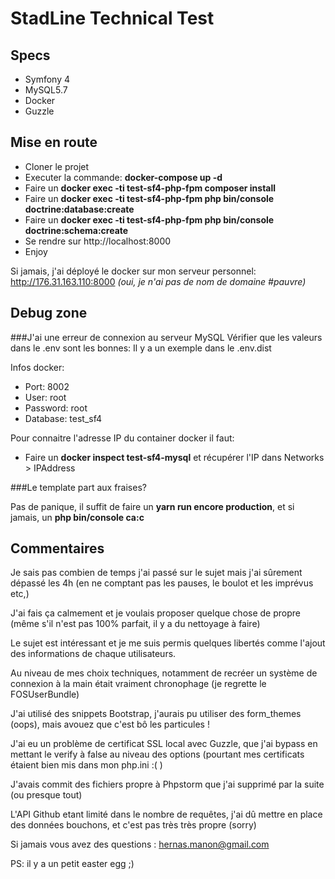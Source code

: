 # StadLine Technical Test

## Specs
* Symfony 4
* MySQL5.7
* Docker
* Guzzle

## Mise en route

* Cloner le projet
* Executer la commande: **docker-compose up -d**
* Faire un **docker exec -ti test-sf4-php-fpm composer install**
* Faire un **docker exec -ti test-sf4-php-fpm php bin/console doctrine:database:create**
* Faire un **docker exec -ti test-sf4-php-fpm php bin/console doctrine:schema:create**
* Se rendre sur http://localhost:8000
* Enjoy

Si jamais, j'ai déployé le docker sur mon serveur personnel: http://176.31.163.110:8000 *(oui, je n'ai pas de nom de domaine #pauvre)*

## Debug zone

###J'ai une erreur de connexion au serveur MySQL
Vérifier que les valeurs dans le .env sont les bonnes:
Il y a un exemple dans le .env.dist

Infos docker:
* Port: 8002
* User: root
* Password: root
* Database: test_sf4

Pour connaitre l'adresse IP du container docker il faut:
* Faire un **docker inspect test-sf4-mysql** et récupérer l'IP dans Networks > IPAddress
  

###Le template part aux fraises?

Pas de panique, il suffit de faire un **yarn run encore production**, et si jamais, un **php bin/console ca:c**

## Commentaires

Je sais pas combien de temps j'ai passé sur le sujet mais j'ai sûrement dépassé les 4h (en ne comptant pas les pauses, le boulot et les imprévus etc,)

J'ai fais ça calmement et je voulais proposer quelque chose de propre (même s'il n'est pas 100% parfait, il y a du nettoyage à faire)

Le sujet est intéressant et je me suis permis quelques libertés comme l'ajout des informations de chaque utilisateurs.

Au niveau de mes choix techniques, notamment de recréer un système de connexion à la main était vraiment chronophage (je regrette le FOSUserBundle)

J'ai utilisé des snippets Bootstrap, j'aurais pu utiliser des form_themes (oops), mais avouez que c'est bô les particules !

J'ai eu un problème de certificat SSL local avec Guzzle, que j'ai bypass en mettant le verify à false au niveau des options (pourtant mes certificats étaient bien mis dans mon php.ini :( )

J'avais commit des fichiers propre à Phpstorm que j'ai supprimé par la suite (ou presque tout)

L'API Github etant limité dans le nombre de requêtes, j'ai dû mettre en place des données bouchons, et c'est pas très très propre (sorry)


Si jamais vous avez des questions : hernas.manon@gmail.com


PS: il y a un petit easter egg ;)
